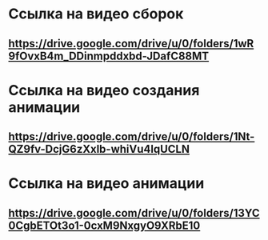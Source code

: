 # Ссылка на видео сборок
## https://drive.google.com/drive/u/0/folders/1wR9fOvxB4m_DDinmpddxbd-JDafC88MT

# Ссылка на видео создания анимации
## https://drive.google.com/drive/u/0/folders/1Nt-QZ9fv-DcjG6zXxlb-whiVu4lqUCLN

# Ссылка на видео анимации
## https://drive.google.com/drive/u/0/folders/13YC0CgbETOt3o1-0cxM9NxgyO9XRbE10
